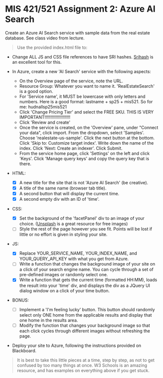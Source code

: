 # MIS 421/521 Assignment 2: Azure AI Search

Create an Azure AI Search service with sample data from the real estate database. See class video from lecture.

>Use the provided index.html file to:
- Change ALL JS and CSS file references to have SRI hashes. [Srihash](srihash.org) is an excellent tool for this.
- In Azure, create a new 'AI Search' service with the following aspects:
	- On the Overview page of the service, note the URL.
	- Resource Group: Whatever you want to name it. 'RealEstateSearch' is a good option.
	- For 'Service name', it MUST be lowercase with only letters and numbers. Here is a good format: lastname + sp25 + mis521. So for me: hudnallsp25mis521
	- Click 'Change Pricing Tier' and select the FREE SKU. THIS IS VERY IMPORTANT!!!!!!!!!!!!!!!!!!!!!
	- Click 'Review and create'
	- Once the service is created, on the 'Overview' pane, under "Connect your data", click import. From the dropdown, select 'Samples'. Choose 'realestate-us-sample'. Click the next button at the bottom. Click 'Skip to: Customize target index'. Write down the name of the index. Click 'Next: Create an indexer'. Click Submit.
	- From the service home page, click 'Settings' on the left and click 'Keys'. Click 'Manage query keys' and copy the query key that is there.
	

- HTML:
  - [X] A new title for the site that is not 'Azure AI Search' (be creative).
  - [X] A title of the same name (browser tab title).
  - [X] A second button that will display the current time.
  - [X] A second empty div with an ID of 'time'.
- CSS:
  - [X] Set the background of the 'facetPanel' div to an image of your choice. ([Unsplash](unsplash.com) is a great resource for free images)
  - [ ] Style the rest of the page however you see fit. Points will be lost if little or no effort is given in styling your site.
- JS:
  - [X] Replace YOUR_SERVICE_NAME, YOUR_INDEX_NAME, and YOUR_QUERY_API_KEY with what you get from Azure.
  - [ ] Write a function that changes the background image of your site on a click of your search engine name. You can cycle through a set of pre-defined images or randomly select one.
  - [X] Write a function that gets the current time (formatted HH:MM), loads the result into your 'time' div, and displays the div as a JQuery UI dialog window on a click of your time button.
- BONUS:
  - [ ] Implement a 'I'm feeling lucky' button. This button should randomly select only ONE home from the applicable results and display that one home in the results area.
  - [ ] Modify the function that changes your background image so that each click cycles through different images without refreshing the page.
- Deploy your site to Azure, following the instructions provided on Blackboard.

> It is best to take this little pieces at a time, step by step, as not to get confused by too many things at once. W3 Schools is an amazing resource, and has examples on everything above if you get stuck.